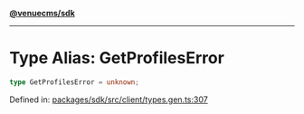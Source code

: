 [**@venuecms/sdk**](../Index.md)

***

# Type Alias: GetProfilesError

```ts
type GetProfilesError = unknown;
```

Defined in: [packages/sdk/src/client/types.gen.ts:307](https://github.com/venuecms/sdk/blob/dbe1bd3b5606b46905e3e9cba86e4c1f6af6def7/packages/sdk/src/client/types.gen.ts#L307)
